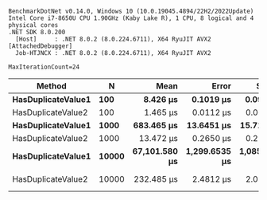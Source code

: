 ```

BenchmarkDotNet v0.14.0, Windows 10 (10.0.19045.4894/22H2/2022Update)
Intel Core i7-8650U CPU 1.90GHz (Kaby Lake R), 1 CPU, 8 logical and 4 physical cores
.NET SDK 8.0.200
  [Host]     : .NET 8.0.2 (8.0.224.6711), X64 RyuJIT AVX2 [AttachedDebugger]
  Job-HTJNCX : .NET 8.0.2 (8.0.224.6711), X64 RyuJIT AVX2

MaxIterationCount=24  

```
| Method             | N     | Mean          | Error         | StdDev        | Gen0    | Gen1    | Gen2    | Allocated |
|------------------- |------ |--------------:|--------------:|--------------:|--------:|--------:|--------:|----------:|
| **HasDuplicateValue1** | **100**   |      **8.426 μs** |     **0.1019 μs** |     **0.0954 μs** |       **-** |       **-** |       **-** |         **-** |
| HasDuplicateValue2 | 100   |      1.465 μs |     0.0112 μs |     0.0094 μs |  1.4343 |       - |       - |    6000 B |
| **HasDuplicateValue1** | **1000**  |    **683.465 μs** |    **13.6451 μs** |    **15.7137 μs** |       **-** |       **-** |       **-** |       **6 B** |
| HasDuplicateValue2 | 1000  |     13.472 μs |     0.2650 μs |     0.2721 μs | 13.9771 |       - |       - |   58664 B |
| **HasDuplicateValue1** | **10000** | **67,101.580 μs** | **1,299.6535 μs** | **1,085.2695 μs** |       **-** |       **-** |       **-** |     **559 B** |
| HasDuplicateValue2 | 10000 |    232.485 μs |     2.4812 μs |     2.0719 μs | 95.2148 | 95.2148 | 95.2148 |  538657 B |
